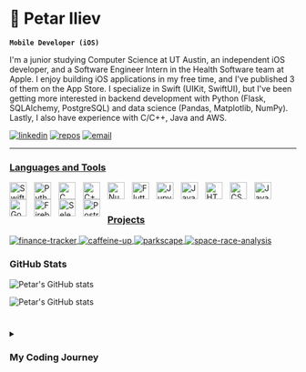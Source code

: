 # 📱 Petar Iliev

**`Mobile Developer (iOS)`**

I'm a junior studying Computer Science at UT Austin, an independent iOS developer, and a Software Engineer Intern in the Health Software team at Apple. I enjoy building iOS applications in my free time, and I've published 3 of them on the App Store. I specialize in Swift (UIKit, SwiftUI), but I've been getting more interested in backend development with Python (Flask, SQLAlchemy, PostgreSQL) and data science (Pandas, Matplotlib, NumPy). Lastly, I also have experience with C/C++, Java and AWS.

<p align="left">
      <a href="https://www.linkedin.com/in/petarilievcs/">
         <img alt="linkedin" title="Add me on LinkedIn" src="https://custom-icon-badges.demolab.com/badge/-LinkedIn-236ad3?style=for-the-badge&logoColor=white&logo=person-add"/></a>
      <a href="https://petariliev.io/">
         <img alt="repos" title="Portfolio" src="https://custom-icon-badges.demolab.com/badge/-Projects-%23E05D44?style=for-the-badge&logoColor=white&logo=repo"/></a>
      <a href="https://apps.apple.com/in/developer/petar-iliev/id1662092609">
         <img alt="email" title="Send me an email" src="https://custom-icon-badges.demolab.com/badge/-petariliev@utexas.edu-55960c?style=for-the-badge&logo=mention&logoColor=white"/>
    
   </p>
   
  ---
  
  ### Languages and Tools
  
<img align="left" alt="Swift" width="30px" style="padding-right:10px;" src="https://cdn.jsdelivr.net/gh/devicons/devicon/icons/swift/swift-original.svg"/>
<img align="left" alt="Python" width="30px" style="padding-right:10px;" src="https://cdn.jsdelivr.net/gh/devicons/devicon/icons/python/python-original.svg" />
<img align="left" alt="C" width="30px" style="padding-right:10px;" src="https://cdn.jsdelivr.net/gh/devicons/devicon/icons/c/c-original.svg" />
<img align="left" alt="C++" width="30px" style="padding-right:10px;" src="https://cdn.jsdelivr.net/gh/devicons/devicon/icons/cplusplus/cplusplus-original.svg" />
<img align="left" alt="NumPy" width="30px" style="padding-right:10px;" src="https://cdn.jsdelivr.net/gh/devicons/devicon/icons/numpy/numpy-original.svg" />
<img align="left" alt="Flutter" width="30px" style="padding-right:10px;" src="https://cdn.jsdelivr.net/gh/devicons/devicon/icons/flutter/flutter-original.svg" /> 
<img align="left" alt="Jupyter" width="30px" style="padding-right:10px;" src="https://cdn.jsdelivr.net/gh/devicons/devicon/icons/jupyter/jupyter-original.svg" />
<img align="left" alt="Java" width="30px" style="padding-right:10px;" src="https://cdn.jsdelivr.net/gh/devicons/devicon/icons/java/java-original.svg" />
<img align="left" alt="HTML" width="30px" style="padding-right:10px;" src="https://cdn.jsdelivr.net/gh/devicons/devicon/icons/html5/html5-original.svg" />
<img align="left" alt="CSS" width="30px" style="padding-right:10px;" src="https://cdn.jsdelivr.net/gh/devicons/devicon/icons/css3/css3-original.svg" />
<img align="left" alt="JavaScript" width="30px" style="padding-right:10px;" src="https://cdn.jsdelivr.net/gh/devicons/devicon/icons/javascript/javascript-original.svg" />
<img align="left" alt="Google Cloud" width="30px" style="padding-right:10px;" src="https://cdn.jsdelivr.net/gh/devicons/devicon/icons/googlecloud/googlecloud-original.svg" />
<img align="left" alt="Firebase" width="30px" style="padding-right:10px;" src="https://cdn.jsdelivr.net/gh/devicons/devicon/icons/firebase/firebase-plain.svg" />
<img align="left" alt="Selenium" width="30px" style="padding-right:10px;" src="https://cdn.jsdelivr.net/gh/devicons/devicon/icons/selenium/selenium-original.svg" />
<img align="left" alt="PostreSQL" width="30px" style="padding-right:10px;" src="https://cdn.jsdelivr.net/gh/devicons/devicon/icons/postgresql/postgresql-original.svg" />
<br />

#

### Projects

<a href="https://github.com/petarilievCS/Finance-Tracker">
  <img align="center" src="https://github-readme-stats.vercel.app/api/pin/?username=petarilievCS&repo=Finance-Tracker&show_icons=true&theme=github_dark" alt="finance-tracker" />
</a> 
<a href="https://github.com/petarilievCS/Caffeine-Tracker">
  <img align="center" src="https://github-readme-stats.vercel.app/api/pin/?username=petarilievCS&repo=Caffeine-Tracker&show_icons=true&theme=github_dark" alt="caffeine-up" />
</a>
<a href="https://github.com/petarilievCS/parkscape">
  <img align="center" src="https://github-readme-stats.vercel.app/api/pin/?username=petarilievCS&repo=parkscape&show_icons=true&theme=github_dark" alt="parkscape" />
</a> 
<a href="https://github.com/petarilievCS/space-race-analysis">
  <img align="center" src="https://github-readme-stats.vercel.app/api/pin/?username=petarilievCS&repo=space-race-analysis&show_icons=true&theme=github_dark" alt="space-race-analysis" />
</a>

 <summary><h3>GitHub Stats</h3></summary>

![Petar's GitHub stats](https://github-readme-stats.vercel.app/api?username=petarilievCS&show_icons=true&theme=github_dark)

![Petar's GitHub stats](https://streak-stats.demolab.com?user=petarilievCS&theme=github_dark&&show_icons=true)
      
#



<details>
 <summary><h3>My Coding Journey</h3></summary>
      
When I was in my junior year of high school, I was trying to find a college major that would let me use my problem solving skills that I gained from mathematics. A lot of my research led to computer science, so I decided to start coding by learning Python. I quickly fell in love with it and decided to pursue it in university. There, I expanded my knowledge of data structures, algorithms, computer architecture, and operating systems while improving my coding skills in Java and C. After my first year, I did an internship as a QA at ServiceNow, where I learned industry standard testing methods and gained experience with JUnit and Selenium. During that summer, I also started learning iOS development in Swift. In just a few weeks, I became obsessed with it, and started working on my own apps. I published 3 apps on the App Store in the following months:
      
* [Coin Track Master](https://github.com/petarilievCS/Crypto-Tracker) (A financial app that tracks stocks, crypto and forex data)
* [Caffeine Up](https://github.com/petarilievCS/Caffeine-Tracker) (An app that lets the user track their caffeine intake and locate nearby coffee shops)
* [Fit Scanner](https://github.com/petarilievCS/Food-Recognizer) (An app that lets the user take a picture of a food and get nutritional data about it) 

In addition, I joined the iOS Engineering team at ServiceNow in order to gain further professional experience in the area. During this period, I also learned Flutter in order to make my applications cross-platform. On the side, I've also learned a lot about backend development, specifically in Python (Flask, SQLAlchemy, MySQL), and competitive programming in C++. 

Moving on, in my Junior year in college, I learned more about parallel programming using pThreads and OpenMP in C/C++, as well as Data Science using Python (Pandas, NumPy, Matplotlib, Seaborn). In the next semster, I went on exchange at the University of New South Wales in Sydney, Australia, where I improved my SQL skills by taking a Database Systems course and took an introductory Artificial Intelligence course. 

